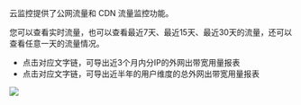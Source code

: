 云监控提供了公网流量和 CDN 流量监控功能。

您可以查看实时流量，也可以查看最近7天、最近15天、最近30天的流量，还可以查看任意一天的流量情况。

* 点击对应文字链，可导出近3个月内分IP的外网出带宽用量报表
* 点击对应文字链，可导出近半年的用户维度的总外网出带宽用量报表

![](http://imgcache.tcecqpoc.fsphere.cn/image/mc.qcloudimg.com/static/img/9b852f6d5b77d9144762045a82d1e203/image.png)

